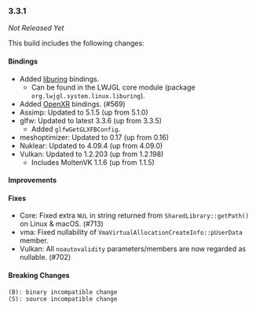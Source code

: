 ### 3.3.1

_Not Released Yet_

This build includes the following changes:

#### Bindings

- Added [liburing](https://github.com/axboe/liburing) bindings.
    * Can be found in the LWJGL core module (package `org.lwjgl.system.linux.liburing`).
- Added [OpenXR](https://www.khronos.org/openxr/) bindings. (#569)
- Assimp: Updated to 5.1.5 (up from 5.1.0)
- glfw: Updated to latest 3.3.6 (up from 3.3.5)
  * Added `glfwGetGLXFBConfig`.
- meshoptimizer: Updated to 0.17 (up from 0.16)
- Nuklear: Updated to 4.09.4 (up from 4.09.0)
- Vulkan: Updated to 1.2.203 (up from 1.2.198)
    * Includes MoltenVK 1.1.6 (up from 1.1.5)

#### Improvements

#### Fixes

- Core: Fixed extra `NUL` in string returned from `SharedLibrary::getPath()` on Linux & macOS. (#713)
- vma: Fixed nullability of `VmaVirtualAllocationCreateInfo::pUserData` member.
- Vulkan: All `noautovalidity` parameters/members are now regarded as nullable. (#702)

#### Breaking Changes

```
(B): binary incompatible change
(S): source incompatible change
```
